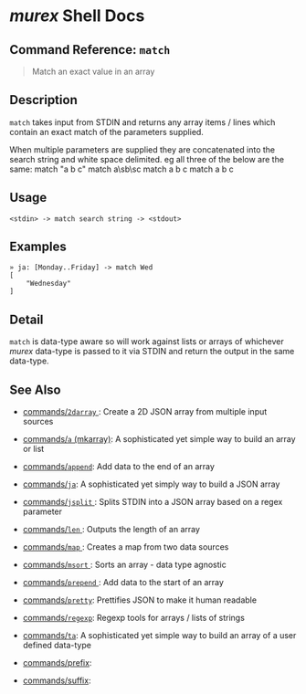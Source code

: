 # _murex_ Shell Docs

## Command Reference: `match`

> Match an exact value in an array

## Description

`match` takes input from STDIN and returns any array items / lines which
contain an exact match of the parameters supplied.

When multiple parameters are supplied they are concatenated into the search
string and white space delimited. eg all three of the below are the same:
    match "a b c"
    match a\sb\sc
    match a b c
    match a    b    c

## Usage

    <stdin> -> match search string -> <stdout>

## Examples

    » ja: [Monday..Friday] -> match Wed
    [
        "Wednesday"
    ]

## Detail

`match` is data-type aware so will work against lists or arrays of whichever
_murex_ data-type is passed to it via STDIN and return the output in the
same data-type.

## See Also

* [commands/`2darray` ](../commands/2darray.md):
  Create a 2D JSON array from multiple input sources
* [commands/`a` (mkarray)](../commands/a.md):
  A sophisticated yet simple way to build an array or list
* [commands/`append`](../commands/append.md):
  Add data to the end of an array
* [commands/`ja`](../commands/ja.md):
  A sophisticated yet simply way to build a JSON array
* [commands/`jsplit` ](../commands/jsplit.md):
  Splits STDIN into a JSON array based on a regex parameter
* [commands/`len` ](../commands/len.md):
  Outputs the length of an array
* [commands/`map` ](../commands/map.md):
  Creates a map from two data sources
* [commands/`msort` ](../commands/msort.md):
  Sorts an array - data type agnostic
* [commands/`prepend` ](../commands/prepend.md):
  Add data to the start of an array
* [commands/`pretty`](../commands/pretty.md):
  Prettifies JSON to make it human readable
* [commands/`regexp`](../commands/regexp.md):
  Regexp tools for arrays / lists of strings
* [commands/`ta`](../commands/ta.md):
  A sophisticated yet simple way to build an array of a user defined data-type
* [commands/prefix](../commands/prefix.md):
  
* [commands/suffix](../commands/suffix.md):
  